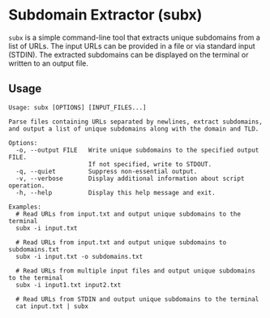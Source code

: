 # Subdomain Extractor (subx)

`subx` is a simple command-line tool that extracts unique subdomains from a list of URLs. The input URLs can be provided in a file or via standard input (STDIN). The extracted subdomains can be displayed on the terminal or written to an output file.

## Usage

```
Usage: subx [OPTIONS] [INPUT_FILES...]

Parse files containing URLs separated by newlines, extract subdomains,
and output a list of unique subdomains along with the domain and TLD.

Options:
  -o, --output FILE   Write unique subdomains to the specified output FILE.
                      If not specified, write to STDOUT.
  -q, --quiet         Suppress non-essential output.
  -v, --verbose       Display additional information about script operation.
  -h, --help          Display this help message and exit.

Examples:
  # Read URLs from input.txt and output unique subdomains to the terminal
  subx -i input.txt

  # Read URLs from input.txt and output unique subdomains to subdomains.txt
  subx -i input.txt -o subdomains.txt

  # Read URLs from multiple input files and output unique subdomains to the terminal
  subx -i input1.txt input2.txt

  # Read URLs from STDIN and output unique subdomains to the terminal
  cat input.txt | subx
```
